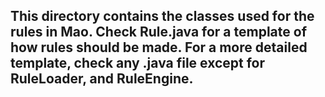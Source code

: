 ## This directory contains the classes used for the rules in Mao. Check Rule.java for a template of how rules should be made. For a more detailed template, check any .java file except for RuleLoader, and RuleEngine.